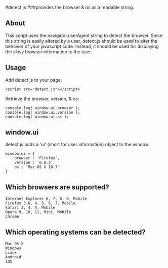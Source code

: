 #detect.js
###provides the browser & os as a readable string.

## About

This script uses the navigator.userAgent string to detect the browser. Since this
string is easily altered by a user, detect.js should be used to alter the behavior
of your javascript code. Instead, it should be used for displaying the *likely*
browser information to the user.
## Usage

Add detect.js to your page:

    <script src="detect.js"></script>

Retrieve the browser, version, & os:
    
    console.log( window.ui.browser );
    console.log( window.ui.version );
    console.log( window.ui.os );
    
## window.ui

detect.js adds a 'ui' (short for user information) object to the window.

    window.ui = {
        browser : 'Firefox',
        version : '6.0.2',
        os : 'Mac OS X 10.7'
    }

## Which browsers are supported?
    
    Internet Explorer 6, 7, 8, 9, Mobile
    Firefox 3.6, 4, 5, 6, 7, Mobile
    Safari 3, 4, 5, Mobile
    Opera 9, 10, 11, Mini, Mobile 
    Chrome

## Which operating systems can be detected?

    Mac OS X
    Windows
    Linux
    Android
    iOS